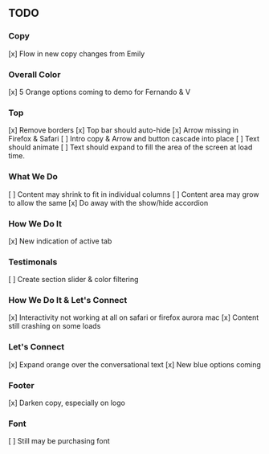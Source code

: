 ## TODO ##

### Copy ###

[x] Flow in new copy changes from Emily

### Overall Color ###

[x] 5 Orange options coming to demo for Fernando & V

### Top ###

[x] Remove borders
[x] Top bar should auto-hide
[x] Arrow missing in Firefox & Safari
[ ] Intro copy & Arrow and button cascade into place
[ ] Text should animate
[ ] Text should expand to fill the area of the screen at load time.

### What We Do ###

[ ] Content may shrink to fit in individual columns
[ ] Content area may grow to allow the same
[x] Do away with the show/hide accordion

### How We Do It ###

[x] New indication of active tab

### Testimonals ###

[ ] Create section slider & color filtering

### How We Do It & Let's Connect ###

[x] Interactivity not working at all on safari or firefox aurora mac
[x] Content still crashing on some loads

### Let's Connect ###

[x] Expand orange over the conversational text
[x] New blue options coming

### Footer ###

[x] Darken copy, especially on logo

### Font ###

[ ] Still may be purchasing font
